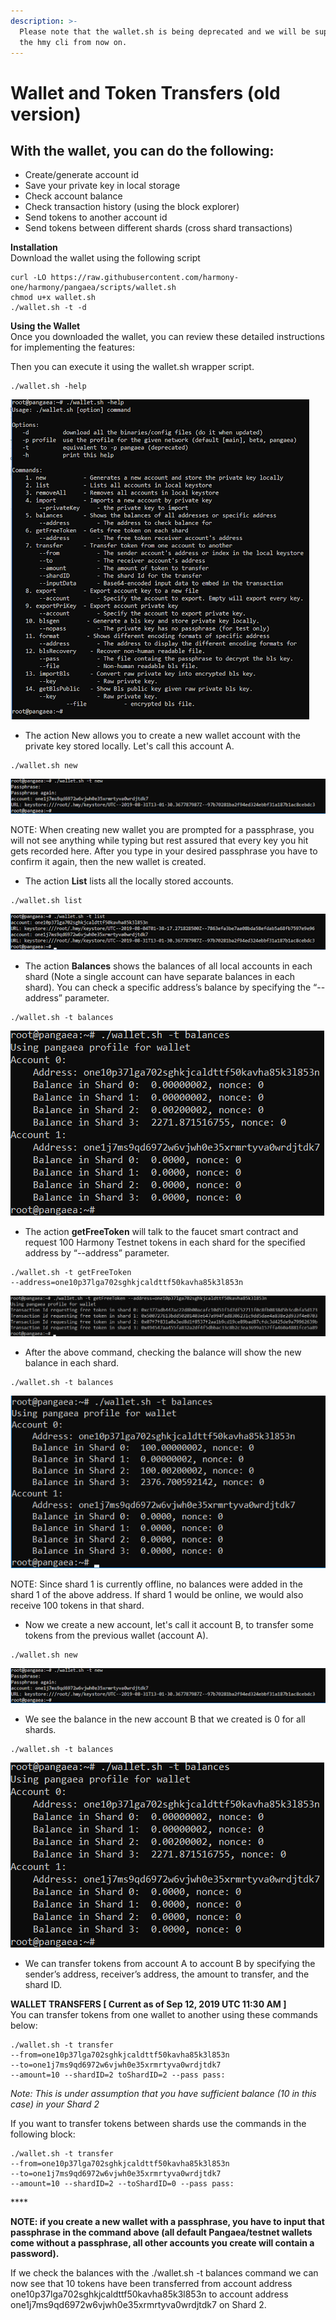 ```yaml
---
description: >-
  Please note that the wallet.sh is being deprecated and we will be supporting
  the hmy cli from now on.
---
```


# Wallet and Token Transfers \(old version\)

## With the wallet, you can do the following:

* Create/generate account id
* Save your private key in local storage
* Check account balance
* Check transaction history \(using the block explorer\)
* Send tokens to another account id
* Send tokens between different shards \(cross shard transactions\)

**Installation**  
Download the wallet using the following script

```text
curl -LO https://raw.githubusercontent.com/harmony-one/harmony/pangaea/scripts/wallet.sh
chmod u+x wallet.sh
./wallet.sh -t -d
```

**Using the Wallet**  
Once you downloaded the wallet, you can review these detailed instructions for implementing the features:

Then you can execute it using the wallet.sh wrapper script.

```text
./wallet.sh -help
```

![](../../.gitbook/assets/image-71.png)

* The action New allows you to create a new wallet account with the private key stored locally. Let's call this account A.

```text
./wallet.sh new
```

![](../../.gitbook/assets/image-27.png)

NOTE: When creating new wallet you are prompted for a passphrase, you will not see anything while typing but rest assured that every key you hit gets recorded here. After you type in your desired passphrase you have to confirm it again, then the new wallet is created.

* The action **List** lists all the locally stored accounts.

```text
./wallet.sh list
```

![](../../.gitbook/assets/image-40.png)

* The action **Balances** shows the balances of all local accounts in each shard \(Note a single account can have separate balances in each shard\). You can check a specific address’s balance by specifying the “--address” parameter.

```text
./wallet.sh -t balances
```

![](../../.gitbook/assets/image-69.png)

* The action **getFreeToken** will talk to the faucet smart contract and request 100 Harmony Testnet tokens in each shard for the specified address by “--address” parameter.

```text
./wallet.sh -t getFreeToken 
--address=one10p37lga702sghkjcaldttf50kavha85k3l853n
```

![](../../.gitbook/assets/image-8.png)

* After the above command, checking the balance will show the new balance in each shard.

```text
./wallet.sh -t balances
```

![](../../.gitbook/assets/image-20.png)

NOTE: Since shard 1 is currently offline, no balances were added in the shard 1 of the above address. If shard 1 would be online, we would also receive 100 tokens in that shard.

* Now we create a new account, let's call it account B, to transfer some tokens from the previous wallet \(account A\).

```text
./wallet.sh new
```

![](../../.gitbook/assets/image-52.png)

* We see the balance in the new account B that we created is 0 for all shards.

```text
./wallet.sh -t balances
```

![](../../.gitbook/assets/image-72.png)

* We can transfer tokens from account A to account B by specifying the sender’s address, receiver’s address, the amount to transfer, and the shard ID.

**WALLET TRANSFERS \[ Current as of Sep 12, 2019 UTC 11:30 AM \]**  
You can transfer tokens from one wallet to another using these commands below:

```text
./wallet.sh -t transfer 
--from=one10p37lga702sghkjcaldttf50kavha85k3l853n 
--to=one1j7ms9qd6972w6vjwh0e35xrmrtyva0wrdjtdk7 
--amount=10 --shardID=2 toShardID=2 --pass pass:
```

_Note: This is under assumption that you have sufficient balance \(10 in this case\) in your Shard 2_

If you want to transfer tokens between shards use the commands in the following block:

```aspnet
./wallet.sh -t transfer 
--from=one10p37lga702sghkjcaldttf50kavha85k3l853n 
--to=one1j7ms9qd6972w6vjwh0e35xrmrtyva0wrdjtdk7 
--amount=10 --shardID=2 --toShardID=0 --pass pass:
```

\*\*\*\*

**NOTE: if you create a new wallet with a passphrase, you have to input that passphrase in the command above \(all default Pangaea/testnet wallets come without a passphrase, all other accounts you create will contain a password\).**

If we check the balances with the ./wallet.sh -t balances command we can now see that 10 tokens have been transferred from account address one10p37lga702sghkjcaldttf50kavha85k3l853n to account address one1j7ms9qd6972w6vjwh0e35xrmrtyva0wrdjtdk7 on Shard 2.

